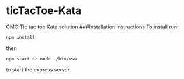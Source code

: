 # ticTacToe-Kata
CMG Tic tac toe Kata solution
###Installation instructions
To install run:
```
npm install
```
then
```
npm start or node ./bin/www
```
to start the express server.

